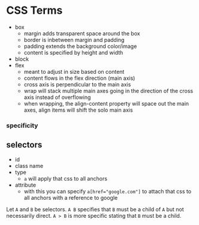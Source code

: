 # CSS Terms

- box
  - margin adds transparent space around the box
  - border is inbetween margin and padding
  - padding extends the background color/image
  - content is specified by height and width 
- block
- flex
  - meant to adjust in size based on content
  - content flows in the flex direction (main axis)
  - cross axis is perpendicular to the main axis
  - wrap will stack multiple main axes going in the direction of the cross axis instead of overflowing
  - when wrapping, the align-content property will space out the main axes, align items will shift the solo main axis

### specificity

## selectors
- id
- class name
- type
  - `a` will apply that css to all anchors
- attribute
  - with this you can specify `a[href="google.com"]` to attach that css to all anchors with a reference to google

Let `A` and `B` be selectors. `A B` specifies that `B` must be a child of `A` but not necessarily direct. `A > B` is more specific stating that `B` must be a child.

